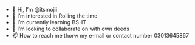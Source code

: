 - 👋 Hi, I’m @itsmojii
- 👀 I’m interested in Rolling the time
- 🌱 I’m currently learning BS-IT
- 💞️ I’m looking to collaborate on with own deeds
- 📫 How to reach me thorw my e-mail or contact number 03013645867

<!---
itsmojii/itsmojii is a ✨ special ✨ repository because its `README.md` (this file) appears on your GitHub profile.
You can click the Preview link to take a look at your changes.
--->

